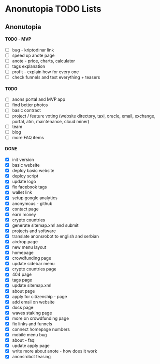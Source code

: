 # Anonutopia TODO Lists

## Anonutopia

#### TODO - MVP

- [ ] bug - kriptodinar link
- [ ] speed up anote page
- [ ] anote - price, charts, calculator
- [ ] tags explanation
- [ ] profit - explain how for every one
- [ ] check funnels and test everything + teasers

#### TODO

- [ ] anons portal and MVP app
- [ ] find better photos
- [ ] basic contract
- [ ] project / feature voting (website directory, taxi, oracle, email, exchange, portal, atm, maintenance, cloud miner)
- [ ] team
- [ ] blog
- [ ] more FAQ items

#### DONE

- [x] init version
- [x] basic website
- [x] deploy basic website
- [x] deploy script
- [x] update logo
- [x] fix facebook tags
- [x] wallet link
- [x] setup google analytics
- [x] anonymous - github
- [x] contact page
- [x] earn money
- [x] crypto countries
- [x] generate sitemap.xml and submit
- [x] projects and software
- [x] translate anonsrobot to english and serbian
- [x] airdrop page
- [x] new menu layout
- [x] homepage
- [x] crowdfunding page
- [x] update sidebar menu
- [x] crypto countries page
- [x] 404 page
- [x] tags page
- [x] update sitemap.xml
- [x] about page
- [x] apply for citizenship - page
- [x] add email on website
- [x] docs page
- [x] waves staking page
- [x] more on crowdfunding page
- [x] fix links and funnels
- [x] connect homepage numbers
- [x] mobile menu bug
- [x] about - faq
- [x] update apply page
- [x] write more about anote - how does it work
- [x] anonsrobot teasing
